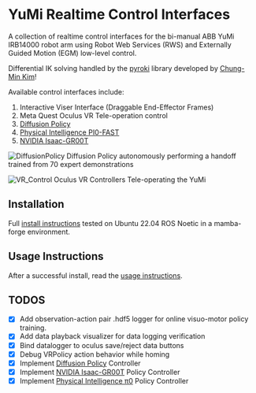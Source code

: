 # YuMi Realtime Control Interfaces

A collection of realtime control interfaces for the bi-manual ABB YuMi IRB14000 robot arm using Robot Web Services (RWS) and Externally Guided Motion (EGM) low-level control.

Differential IK solving handled by the [pyroki](https://github.com/chungmin99/pyroki.git) library developed by [Chung-Min Kim](https://chungmin99.github.io/)! 

Available control interfaces include:
1. Interactive Viser Interface (Draggable End-Effector Frames)
2. Meta Quest Oculus VR Tele-operation control
3. [Diffusion Policy](https://diffusion-policy.cs.columbia.edu/)
4. [Physical Intelligence PI0-FAST](https://www.physicalintelligence.company/research/fast)
5. [NVIDIA Isaac-GR00T](https://developer.nvidia.com/isaac/gr00t)

![DiffusionPolicy](data/media/DiffusionPolicyHandoffYuMi.gif)
Diffusion Policy autonomously performing a handoff trained from 70 expert demonstrations

![VR_Control](data/media/YuMiTeleopVR.gif)
Oculus VR Controllers Tele-operating the YuMi

## Installation
Full [install instructions](INSTALL.md) tested on Ubuntu 22.04 ROS Noetic in a mamba-forge environment.

## Usage Instructions
After a successful install, read the [usage instructions](USAGE_GUIDE.md).

## TODOS

- [x] Add observation-action pair .hdf5 logger for online visuo-motor policy training.
- [x] Add data playback visualizer for data logging verification
- [x] Bind datalogger to oculus save/reject data buttons
- [x] Debug VRPolicy action behavior while homing
- [x] Implement [Diffusion Policy](https://diffusion-policy.cs.columbia.edu/) Controller
- [x] Implement [NVIDIA Isaac-GR00T](https://developer.nvidia.com/isaac/gr00t) Policy Controller
- [x] Implement [Physical Intelligence π0](https://www.physicalintelligence.company/blog/pi0) Policy Controller
